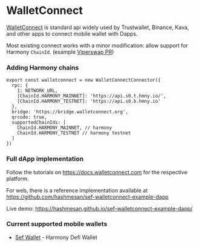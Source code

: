 # WalletConnect

[WalletConnect](https://walletconnect.com) is standard api widely used by Trustwallet, Binance, Kava, and other apps to connect mobile wallet with Dapps.

Most existing connect works with a minor modification: allow support for Harmony `ChainId`. (example [Viperswap PR](https://github.com/VenomProtocol/venomswap-interface/pull/36))

### Adding Harmony chains

```
export const walletconnect = new WalletConnectConnector({
  rpc: {
    1: NETWORK_URL,
    [ChainId.HARMONY_MAINNET]: 'https://api.s0.t.hmny.io/',
    [ChainId.HARMONY_TESTNET]: 'https://api.s0.b.hmny.io'
  },
  bridge: 'https://bridge.walletconnect.org',
  qrcode: true,
  supportedChainIds: [
    ChainId.HARMONY_MAINNET, // harmony
    ChainId.HARMONY_TESTNET // harmony testnet
  ]
})
```

### Full dApp implementation

Follow the tutorials on https://docs.walletconnect.com for the respective platform.

For web, there is a reference implementation available at https://github.com/hashmesan/sef-walletconnect-example-dapp

Live demo: https://hashmesan.github.io/sef-walletconnect-example-dapp/

### Current supported mobile wallets

* [Sef Wallet](https://sefwallet.one) - Harmony Defi Wallet
